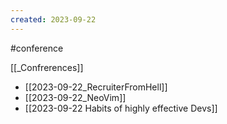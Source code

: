 ```yaml
---
created: 2023-09-22
---
```

#conference

[[_Confrerences]]

- [[2023-09-22_RecruiterFromHell]]
- [[2023-09-22_NeoVim]]
- [[2023-09-22 Habits of highly effective Devs]]